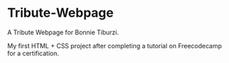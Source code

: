 # Tribute-Webpage

A Tribute Webpage for Bonnie Tiburzi.

My first HTML + CSS project after completing a tutorial on Freecodecamp for a certification.

